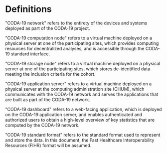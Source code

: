 # Definitions

"CODA-19 network" refers to the entirety of the devices and systems deployed as part of the CODA-19 project.

"CODA-19 computation node" refers to a virtual machine deployed on a physical server at one of the participating sites, which provides computing resources for decentralized analyses, and is accessible through the CODA-19 standard interface.

"CODA-19 storage node" refers to a virtual machine deployed on a physical server at one of the participating sites, which stores de-identified data meeting the inclusion criteria for the cohort.

"CODA-19 application server" refers to a virtual machine deployed on a physical server at the computing administration site (CHUM), which communicates with the CODA-19 network and serves the applications that are built as part of the CODA-19 network. 

"CODA-19 dashboard" refers to a web-facing application, which is deployed on the CODA-19 application server, and enables authenticated and authorized users to obtain a high-level overview of key statistics that are computed by the CODA-19 network.

"CODA-19 standard format" refers to the standard format used to represent and store the data. In this document, the Fast Healthcare Interoperability Resources (FIHR) format will be assumed.